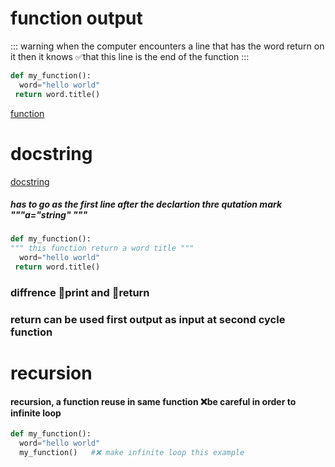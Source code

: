 # function output
::: warning
when the computer encounters a line that has the word return on it then it knows ✅that this line is the end of the function
:::
```python
def my_function():
  word="hello world"
 return word.title()
  ```
[function](https://raw.githubusercontent.com/wer340/python-angelayu/main/day-10/image/outputaa_function.png)

# docstring
[docstring](https://raw.githubusercontent.com/wer340/python-angelayu/main/day-10/image/docstring.png)
##### has to go as the first line after the declartion  thre qutation mark """a="string" """
```python
def my_function():
""" this function return a word title """
  word="hello world"
 return word.title()
 ```
 ### diffrence  💎print and 💎return
### return  can be used first output as input at second cycle function

# recursion
#### recursion, a function reuse in same function ❌be careful in order to infinite loop
```python
def my_function():
  word="hello world"
  my_function()   #❌ make infinite loop this example 
  ```
